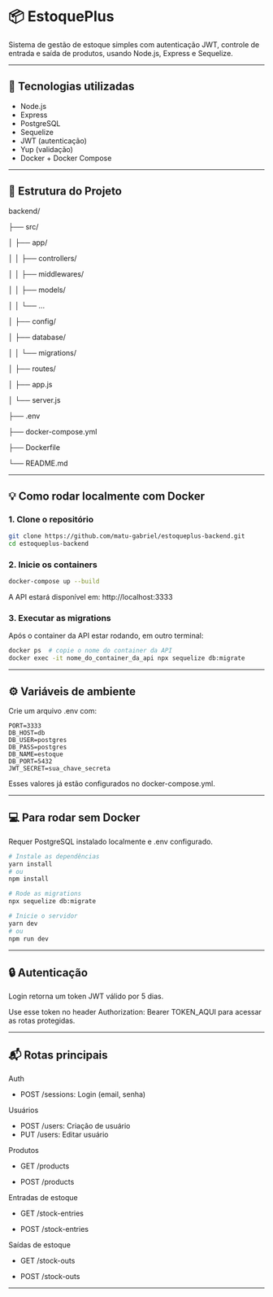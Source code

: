 # 📦 EstoquePlus

Sistema de gestão de estoque simples com autenticação JWT, controle de entrada e saída de produtos, usando Node.js, Express e Sequelize.

---

## 🚀 Tecnologias utilizadas

- Node.js
- Express
- PostgreSQL
- Sequelize
- JWT (autenticação)
- Yup (validação)
- Docker + Docker Compose

---

## 📂 Estrutura do Projeto
backend/

├── src/

│ ├── app/

│ │ ├── controllers/

│ │ ├── middlewares/

│ │ ├── models/

│ │ └── ...

│ ├── config/

│ ├── database/

│ │ └── migrations/

│ ├── routes/

│ ├── app.js

│ └── server.js

├── .env

├── docker-compose.yml

├── Dockerfile

└── README.md

---

## 💡 Como rodar localmente com Docker

### 1. Clone o repositório

```bash
git clone https://github.com/matu-gabriel/estoqueplus-backend.git
cd estoqueplus-backend
```
### 2. Inicie os containers
```bash
docker-compose up --build
```
A API estará disponível em: http://localhost:3333

### 3. Executar as migrations
Após o container da API estar rodando, em outro terminal:
```bash
docker ps  # copie o nome do container da API
docker exec -it nome_do_container_da_api npx sequelize db:migrate
```
---
## ⚙️ Variáveis de ambiente
Crie um arquivo .env com:
```
PORT=3333
DB_HOST=db
DB_USER=postgres
DB_PASS=postgres
DB_NAME=estoque
DB_PORT=5432
JWT_SECRET=sua_chave_secreta
```
Esses valores já estão configurados no docker-compose.yml.

---
## 💻 Para rodar sem Docker
Requer PostgreSQL instalado localmente e .env configurado.
```bash
# Instale as dependências
yarn install
# ou
npm install

# Rode as migrations
npx sequelize db:migrate

# Inicie o servidor
yarn dev
# ou
npm run dev
```
---
## 🔒 Autenticação
Login retorna um token JWT válido por 5 dias.

Use esse token no header Authorization: Bearer TOKEN_AQUI para acessar as rotas protegidas.

---
## 📬 Rotas principais
Auth 

- POST /sessions: Login (email, senha)

Usuários

- POST /users: Criação de usuário
- PUT /users: Editar usuário

Produtos

- GET /products

- POST /products

Entradas de estoque

- GET /stock-entries

- POST /stock-entries

Saídas de estoque

- GET /stock-outs

- POST /stock-outs

---
